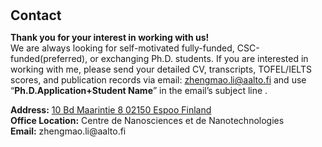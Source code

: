 <h1 id="contact"></h1>

<h2 style="margin: 30px 0px 10px;">Contact</h2>

<strong>Thank you for your interest in working with us!</strong>
<br />
We are always looking for self-motivated fully-funded, CSC-funded(preferred), or exchanging Ph.D. students. If you are interested in working with me, please send your detailed CV, transcripts, TOFEL/IELTS scores, and publication records via email: zhengmao.li@aalto.fi and use “<strong>Ph.D.Application+Student Name</strong>” in the email’s subject line .
<br />
<p><strong>Address:</strong> <a href="https://www.google.fr/maps/place/Maarintie+8,+02150+Espoo/@60.1868404,24.8167901,17z/data=!3m1!4b1!4m6!3m5!1s0x468df5eb3cb4ecf1:0x3480cbfeedcc07b6!8m2!3d60.1868378!4d24.8193704!16s%2Fg%2F11f10_9wv2?entry=ttu">10 Bd Maarintie 8 02150 Espoo Finland</a>
<br />
<strong>Office Location:</strong> Centre de Nanosciences et de Nanotechnologies
<br />
<strong>Email:</strong> <email>zhengmao.li@aalto.fi</email>
<br />